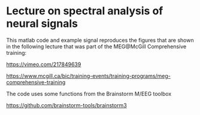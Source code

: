 # Lecture on spectral analysis of neural signals

This matlab code and example signal reproduces the figures that are shown in the following lecture that was part of the MEG@McGill Comprehensive training:

https://vimeo.com/217849639

https://www.mcgill.ca/bic/training-events/training-programs/meg-comprehensive-training

The code uses some functions from the Brainstorm M/EEG toolbox

https://github.com/brainstorm-tools/brainstorm3

